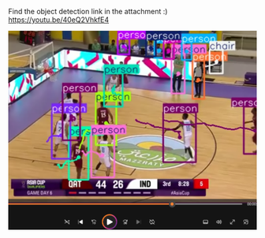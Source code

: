 Find the object detection link in the attachment :)   https://youtu.be/40eQ2VhkfE4


![Alt Text](bbimage.png)
